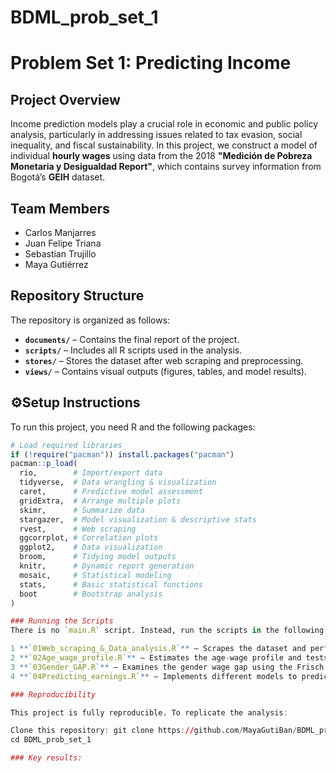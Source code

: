 # BDML_prob_set_1

# Problem Set 1: Predicting Income  

## Project Overview  
Income prediction models play a crucial role in economic and public policy analysis, particularly in addressing issues related to tax evasion, social inequality, and fiscal sustainability. In this project, we construct a model of individual **hourly wages** using data from the 2018 **"Medición de Pobreza Monetaria y Desigualdad Report"**, which contains survey information from Bogotá’s **GEIH** dataset.  

## Team Members  
- Carlos Manjarres  
- Juan Felipe Triana  
- Sebastian Trujillo  
- Maya Gutiérrez  

## Repository Structure  
The repository is organized as follows:  
- **`documents/`** – Contains the final report of the project.  
- **`scripts/`** – Includes all R scripts used in the analysis.  
- **`stores/`** – Stores the dataset after web scraping and preprocessing.  
- **`views/`** – Contains visual outputs (figures, tables, and model results).  

## ⚙Setup Instructions  
To run this project, you need R and the following packages:  

```r
# Load required libraries
if (!require("pacman")) install.packages("pacman")
pacman::p_load(
  rio,        # Import/export data
  tidyverse,  # Data wrangling & visualization
  caret,      # Predictive model assessment
  gridExtra,  # Arrange multiple plots
  skimr,      # Summarize data
  stargazer,  # Model visualization & descriptive stats
  rvest,      # Web scraping
  ggcorrplot, # Correlation plots
  ggplot2,    # Data visualization
  broom,      # Tidying model outputs
  knitr,      # Dynamic report generation
  mosaic,     # Statistical modeling
  stats,      # Basic statistical functions
  boot        # Bootstrap analysis
)

### Running the Scripts  
There is no `main.R` script. Instead, run the scripts in the following order:  

1️ **`01Web_scraping_&_Data_analysis.R`** – Scrapes the dataset and performs a preliminary inspection of the data.  
2️ **`02Age_wage_profile.R`** – Estimates the age-wage profile and tests economic theory.  
3️ **`03Gender_GAP.R`** – Examines the gender wage gap using the Frisch-Waugh-Lovell (FWL) theorem.  
4️ **`04Predicting_earnings.R`** – Implements different models to predict income. 

### Reproducibility

This project is fully reproducible. To replicate the analysis:

Clone this repository: git clone https://github.com/MayaGutiBan/BDML_prob_set_1.git
cd BDML_prob_set_1

### Key results: 



